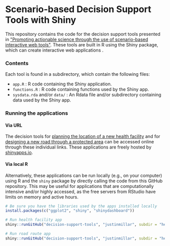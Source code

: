 Scenario-based Decision Support Tools with Shiny
================

This repository contains the code for the decision support tools presented in ["Promoting actionable science through the use of scenario-based interactive web tools"](). These tools are built in R using the Shiny package, which can create interactive web applications .

### Contents

Each tool is found in a subdirectory, which contain the following files:

-   `app.R` : R code containing the Shiny application.
-   `functions.R` : R code containing functions used by the Shiny app.
-   `sysdata.rda` and/or `data/` : An Rdata file and/or subdirectory containing data used by the Shiny app.

### Running the applications

#### Via URL

The decision tools for [planning the location of a new health facility](https://kokbent.shinyapps.io/intToolHF/) and for [designing a new road through a protected area](https://kokbent.shinyapps.io/intToolLULC/) can be accessed online through these individual links. These applications are freely hosted by [shinyapps.io](http://www.shinyapps.io/).

#### Via local R

Alternatively, these applications can be run locally (e.g., on your computer) using R and the `shiny` package by directly calling the code from this GitHub repository. This may be useful for applications that are computationally intensive and/or highly accessed, as the free servers from RStudio have limits on memory and active hours.

``` r
# Be sure you have the libraries used by the apps installed locally
install.packages(c("ggplot2", "shiny", "shinydashboard"))

# Run health facility app
shiny::runGitHub("decision-support-tools", "justinmillar", subdir = "health-facility")

# Run road route app
shiny::runGitHub("decision-support-tools", "justinmillar", subdir = "health-facility")
```
